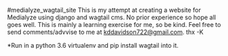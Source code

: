 #medialyze_wagtail_site
This is my attempt at creating a website for Medialyze using django and wagtail cms. No prior experience so hope all goes well. This is mainly a 
learning exercise for me, so be kind. Feel free to send comments/advvise to me at kddavidson722@gmail.com. thx -K

*Run in a python 3.6 virtualenv and pip install wagtail into it.
